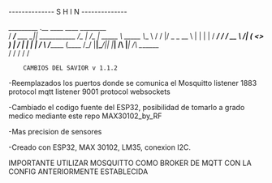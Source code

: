 -------------- S H I N --------------

  _________           .__                ____     ____     ________  
 /   _____/____ ___  _|__| ___________  /_   |   /_   |    \_____  \ 
 \_____  \\__  \\  \/ /  |/  _ \_  __ \  |   |    |   |     /  ____/ 
 /        \/ __ \\   /|  (  <_> )  | \/  |   |    |   |    /       \ 
/_______  (____  /\_/ |__|\____/|__|     |___| /\ |___| /\ \_______ \
        \/     \/                              \/       \/         \/

  
		CAMBIOS DEL SAVIOR v 1.1.2

-Reemplazados los puertos donde se comunica el Mosquitto
listener 1883
protocol mqtt
listener 9001
protocol websockets

-Cambiado el codigo fuente del ESP32, posibilidad de tomarlo a grado medico mediante este repo
MAX30102_by_RF

-Mas precision de sensores

-Creado con ESP32, MAX 30102, LM35, conexion I2C.

IMPORTANTE 
UTILIZAR MOSQUITTO COMO BROKER DE MQTT CON LA CONFIG ANTERIORMENTE ESTABLECIDA

